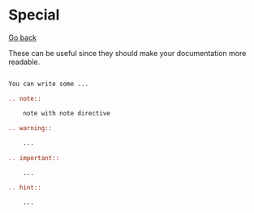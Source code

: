 # Special

[Go back](..#writing-rst-documents)

These can be useful since they should make your documentation
more readable.

```rest

You can write some ...

.. note::

    note with note directive
    
.. warning::

	...
	
.. important::

	...

.. hint::

	...
```